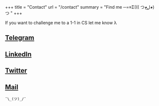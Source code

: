+++
title = "Contact"
url =  "/contact"
summary = "Find me	─=≡Σ((( つ◕ل͜◕)つ <!--more-->"
+++
 
If you want to challenge me to a 1-1 in CS let me know λ 

## [Telegram](https://www.t.me/skinnyjesus)

## [LinkedIn](https://www.linkedin.com/in/jonas-jahnsson-a6039465/)

## [Twitter](https://x.com/jahnsson)

## [Mail](mailto:jonas.jahnsson@gmail.com)

```¯\_(ツ)_/¯```